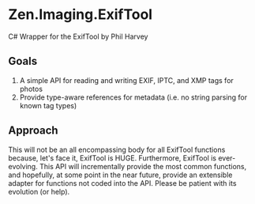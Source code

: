# Zen.Imaging.ExifTool
C# Wrapper for the ExifTool by Phil Harvey

## Goals
1. A simple API for reading and writing EXIF, IPTC, and XMP tags for photos
2. Provide type-aware references for metadata (i.e. no string parsing for known tag types)

## Approach
This will not be an all encompassing body for all ExifTool functions because, let's face it, ExifTool is HUGE. Furthermore, ExifTool is ever-evolving. This API will incrementally provide the most common functions, and hopefully, at some point in the near future, provide an extensible adapter for functions not coded into the API. Please be patient with its evolution (or help).